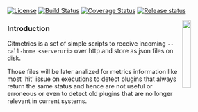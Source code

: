 [![License](https://img.shields.io/github/license/citellusorg/citmetrics.svg)](LICENSE)
[![Build Status](https://travis-ci.org/citellusorg/citmetrics.svg?branch=master)](https://travis-ci.org/citellusorg/citmetrics)
[![Coverage Status](https://coveralls.io/repos/github/citellusorg/citmetrics/badge.svg?branch=master)](https://coveralls.io/github/citellusorg/citmetrics?branch=master)
[![Release status](https://img.shields.io/github/release/citellusorg/citmetrics.svg)](https://github.com/citellusorg/citmetrics/releases)


<img src="doc/citmetrics.png" width="20%" border=0 align="right">


### Introduction

Citmetrics  is a set of simple scripts to receive incoming `--call-home <serveruri>`  over http and store as json files on disk.

Those files will be later analized for metrics information like most 'hit' issue on executions to detect plugins that always return the same status and hence are not useful or erroneous or even to detect old plugins that are no longer relevant in current systems.